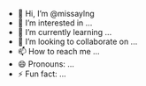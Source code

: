 - 👋 Hi, I’m @missaylng
- 👀 I’m interested in ...
- 🌱 I’m currently learning ...
- 💞️ I’m looking to collaborate on ...
- 📫 How to reach me ...
- 😄 Pronouns: ...
- ⚡ Fun fact: ...

<!---
missaylng/missaylng is a ✨ special ✨ repository because its `README.md` (this file) appears on your GitHub profile.
You can click the Preview link to take a look at your changes.
--->
